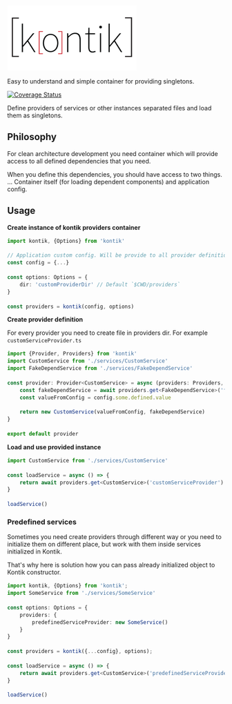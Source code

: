 ![kontik logo](https://raw.githubusercontent.com/bouchal/node-kontik/master/doc/images/logo.png)

Easy to understand and simple container for providing singletons.

[![Coverage Status](https://coveralls.io/repos/github/bouchal/node-kontik/badge.svg?branch=master)](https://coveralls.io/github/bouchal/node-kontik?branch=master)

Define providers of services or other instances separated files and load them as singletons.

## Philosophy

For clean architecture development you need container which will provide access to all defined dependencies that you need.

When you define this dependencies, you should have access to two things. ... Container itself (for loading
dependent components) and application config. 
 

## Usage

__Create instance of kontik providers container__

```typescript
import kontik, {Options} from 'kontik'

// Application custom config. Will be provide to all provider definition
const config = {...}

const options: Options = {
    dir: 'customProviderDir' // Default `$CWD/providers`
}

const providers = kontik(config, options)
```

__Create provider definition__

For every provider you need to create file in providers dir. For example `customServiceProvider.ts`

```typescript
import {Provider, Providers} from 'kontik'
import CustomService from './services/CustomService'
import FakeDependService from './services/FakeDependService'

const provider: Provider<CustomService> = async (providers: Providers, config: any) => {
    const fakeDependService = await providers.get<FakeDependService>('fakeDependService')
    const valueFromConfig = config.some.defined.value
     
    return new CustomService(valueFromConfig, fakeDependService)
}

export default provider
```

__Load and use provided instance__

```typescript
import CustomService from './services/CustomService'

const loadService = async () => {
    return await providers.get<CustomService>('customServiceProvider')
}

loadService()
```

### Predefined services

Sometimes you need create providers through different way or you need to initialize them on different place, but work
with them inside services initialized in Kontik.

That's why here is solution how you can pass already initialized object to Kontik constructor.

```typescript
import kontik, {Options} from 'kontik';
import SomeService from './services/SomeService'

const options: Options = {
    providers: {
        predefinedServiceProvider: new SomeService()
    }
}

const providers = kontik({...config}, options);

const loadService = async () => {
    return await providers.get<CustomService>('predefinedServiceProvider')
}

loadService()
```